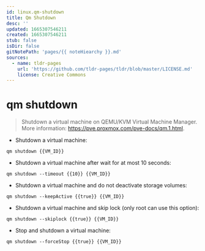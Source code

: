 ```yaml
---
id: linux.qm-shutdown
title: Qm Shutdown
desc: ''
updated: 1665307546211
created: 1665307546211
stub: false
isDir: false
gitNotePath: 'pages/{{ noteHiearchy }}.md'
sources:
  - name: tldr-pages
    url: 'https://github.com/tldr-pages/tldr/blob/master/LICENSE.md'
    license: Creative Commons
---
```

# qm shutdown

> Shutdown a virtual machine on QEMU/KVM Virtual Machine Manager.
> More information: <https://pve.proxmox.com/pve-docs/qm.1.html>.

- Shutdown a virtual machine:

`qm shutdown {{VM_ID}}`

- Shutdown a virtual machine after wait for at most 10 seconds:

`qm shutdown --timeout {{10}} {{VM_ID}}`

- Shutdown a virtual machine and do not deactivate storage volumes:

`qm shutdown --keepActive {{true}} {{VM_ID}}`

- Shutdown a virtual machine and skip lock (only root can use this option):

`qm shutdown --skiplock {{true}} {{VM_ID}}`

- Stop and shutdown a virtual machine:

`qm shutdown --forceStop {{true}} {{VM_ID}}`

